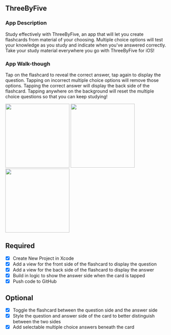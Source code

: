 ## ThreeByFive

### App Description
Study effectively with ThreeByFive, an app that will let you create flashcards from material of your choosing. Multiple choice options will test your knowledge as you study and indicate when you've answered correctly. Take your study material everywhere you go with ThreeByFive for iOS!

### App Walk-though
Tap on the flashcard to reveal the correct answer, tap again to display the question. Tapping on incorrect multiple choice options will remove those options. Tapping the correct answer will display the back side of the flashcard. Tapping anywhere on the background will reset the multiple choice questions so that you can keep studying!

<img src="https://i.imgur.com/Q16ufiX.gif" width=200> <img src="https://i.imgur.com/vuFr97I.gif" width=200> <img src="https://i.imgur.com/UMc8yHU.gif" width=200>

## Required
- [x] Create New Project in Xcode
- [x] Add a view for the front side of the flashcard to display the question
- [x] Add a view for the back side of the flashcard to display the answer
- [x] Build in logic to show the answer side when the card is tapped
- [x] Push code to GitHub
## Optional
- [x] Toggle the flashcard between the question side and the answer side
- [x] Style the question and answer side of the card to better distinguish between the two sides
- [x] Add selectable multiple choice answers beneath the card
